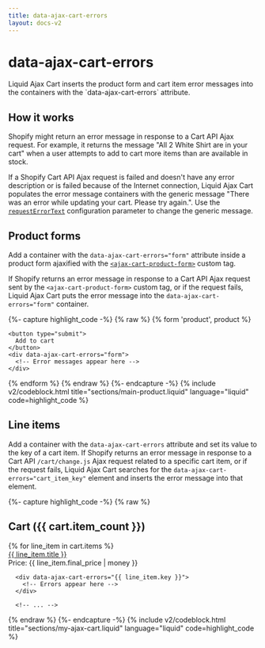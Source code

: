 ```yaml
---
title: data-ajax-cart-errors
layout: docs-v2
---
```


# data-ajax-cart-errors

<p class="lead" markdown="1">
Liquid Ajax Cart inserts the product form and cart item error messages into the containers with the `data-ajax-cart-errors` attribute.  
</p>

## How it works

Shopify might return an error message in response to a Cart API Ajax request.
For example, it returns the message "All 2 White Shirt are in your cart" 
when a user attempts to add to cart more items than are available in stock.

If a Shopify Cart API Ajax request is failed and doesn't have any error description or is failed because of the Internet connection,
Liquid Ajax Cart populates the error message containers with the generic message "There was an error while updating your cart. Please try again.".
Use the [`requestErrorText`](/v2/request-error-text/) configuration parameter to change the generic message.

## Product forms

Add a container with the `data-ajax-cart-errors="form"` attribute inside a product form 
ajaxified with the [`<ajax-cart-product-form>`](/v2/ajax-cart-product-form/) custom tag.

If Shopify returns an error message in response to a Cart API Ajax request sent by the `<ajax-cart-product-form>` custom tag,
or if the request fails,
Liquid Ajax Cart puts the error message into the `data-ajax-cart-errors="form"` container.

{%- capture highlight_code -%}
{% raw %}
<ajax-cart-product-form>
  {% form 'product', product %}
    <!-- form content -->
  
    <button type="submit">
      Add to cart
    </button>
    <div data-ajax-cart-errors="form"> 
      <!-- Error messages appear here --> 
    </div>
  
  {% endform %}
</ajax-cart-product-form>
{% endraw %}
{%- endcapture -%}
{% include v2/codeblock.html title="sections/main-product.liquid" language="liquid" code=highlight_code %}

## Line items

Add a container with the `data-ajax-cart-errors` attribute and set its value to the key of a cart item.
If Shopify returns an error message in response to a Cart API `/cart/change.js` Ajax request related to a specific cart item,
or if the request fails,
Liquid Ajax Cart searches for the `data-ajax-cart-errors="cart_item_key"` element
and inserts the error message into that element.

{%- capture highlight_code -%}
{% raw %}
<div class="my-cart" data-ajax-cart-section>
  <h2>Cart ({{ cart.item_count }})</h2>

  <div class="my-cart__items">
    {% for line_item in cart.items %}
      <div><a href="{{ line_item.url }}">{{ line_item.title }}</a></div>
      <div>Price: {{ line_item.final_price | money }}</div>

      <div data-ajax-cart-errors="{{ line_item.key }}">
        <!-- Errors appear here --> 
      </div>

      <!-- ... -->
{% endraw %}
{%- endcapture -%}
{% include v2/codeblock.html title="sections/my-ajax-cart.liquid" language="liquid" code=highlight_code %}